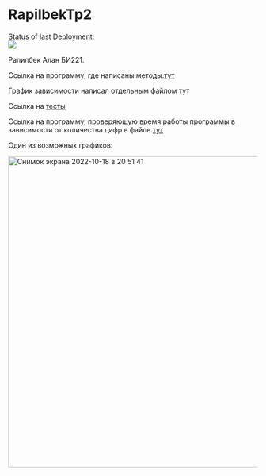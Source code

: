 # RapilbekTp2



Status of last Deployment:<br>
<img src='https://github.com/Alan2229/RapilbekTp2/workflows/CICD/badge.svg?branch=main'><br>


Рапилбек Алан БИ221.

Ссылка на программу, где написаны методы.[тут](https://github.com/Alan2229/RapilbekTp2/blob/master/Name_function.py)

График зависимости написал отдельным файлом [тут](https://github.com/Alan2229/RapilbekTp2/blob/master/graphics.py)

Ссылка на [тесты](https://github.com/Alan2229/RapilbekTp2/blob/master/unitetsts.py)

Ссылка на программу, проверяющую время работы программы в зависимости от количества цифр в файле.[тут](https://github.com/Alan2229/RapilbekTp2/blob/master/checking_time_program.py)

Один из возможных графиков:

<img width="628" alt="Снимок экрана 2022-10-18 в 20 51 41" src="https://user-images.githubusercontent.com/81297922/196507175-36656bc2-daf8-4051-8193-5240838d67f3.png">
